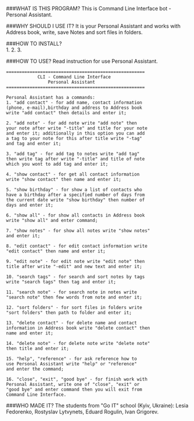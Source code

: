 ###WHAT IS THIS PROGRAM?
This is Command Line Interface bot - Personal Assistant.

###WHY SHOULD I USE IT?
It is your Personal Assistant and works with Address book, write,
save Notes and sort files in folders.

###HOW TO INSTALL?    
1.
2.
3.

###HOW TO USE?
Read instruction for use Personal Assistant.

    =====================================================
                CLI - Command Line Interface
                    Personal Assistant
    =====================================================

    Personal Assistant has a commands:
    1. "add contact" - for add name, contact information
    (phone, e-mail),birthday and address to Address book
    write "add contact" then details and enter it;

    2. "add note" - for add note write "add note" then 
    your note after write "-title" and title for your note
    and enter it; additionally in this option you can add
    a tag to your note for this after title write "-tag"
    and tag and enter it;

    3. "add tag" - for add tag to notes write "add tag"
    then write tag after write "-title" and title of note
    which you wont to add tag and enter it;

    4. "show contact" - for get all contact information
    write "show contact" then name and enter it;

    5. "show birthday" - for show a list of contacts who
    have a birthday after a specified number of days from
    the current date write "show birthday" then number of
    days and enter it;

    6. "show all" - for show all contacts in Address book
    write "show all" and enter command;

    7. "show notes" - for show all notes write "show notes"
    and enter it;

    8. "edit contact" - for edit contact information write
    "edit contact" then name and enter it;

    9. "edit note" - for edit note write "edit note" then
    title after write "-edit" and new text and enter it;

    10. "search tags" - for search and sort notes by tags
    write "search tags" then tag and enter it;

    11. "search note" - for search note in notes write
    "search note" then few words from note and enter it;

    12. "sort folders" - for sort files in folders write
    "sort folders" then path to folder and enter it;

    13. "delete contact" - for delete name and contact
    information in Address book write "delete contact" then
    name and enter it;

    14. "delete note" - for delete note write "delete note"
    then title and enter it;

    15. "help", "reference" - for ask reference how to
    use Personal Assistant write "help" or "reference"
    and enter the command;

    16. "close", "exit", "good bye" - for finish work with
    Personal Assistant, write one of "close", "exit" or
    "good bye" and enter command then you will exit from
    Command Line Interface.

###WHO MADE IT?
The students from "Go IT" school (Kyiv, Ukraine):
Lesia Fedorenko, 
Rostyslav Lytvynets,
Eduard Rogulin,
Ivan Grigorev.

